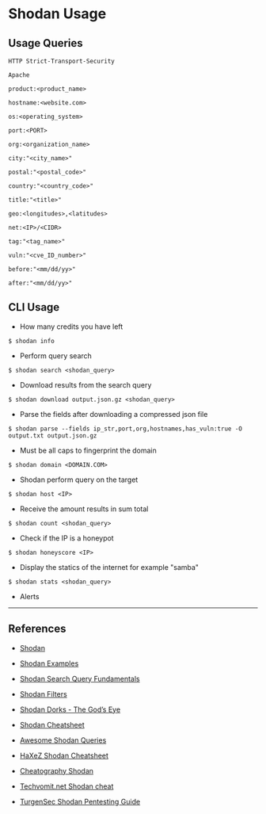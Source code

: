 # Shodan Usage

## Usage Queries

`HTTP Strict-Transport-Security`

`Apache`

`product:<product_name>`

`hostname:<website.com>`

`os:<operating_system>`

`port:<PORT>`

`org:<organization_name>`

`city:"<city_name>"`

`postal:"<postal_code>"`

`country:"<country_code>"`

`title:"<title>"`

`geo:<longitudes>,<latitudes>`

`net:<IP>/<CIDR>`

`tag:"<tag_name>"`

`vuln:"<cve_ID_number>"`

`before:"<mm/dd/yy>"`

`after:"<mm/dd/yy>"`

## CLI Usage

- How many credits you have left

`$ shodan info`

- Perform query search

`$ shodan search <shodan_query>`

- Download results from the search query

`$ shodan download output.json.gz <shodan_query>`

- Parse the fields after downloading a compressed json file

`$ shodan parse --fields ip_str,port,org,hostnames,has_vuln:true -O output.txt output.json.gz`

- Must be all caps to fingerprint the domain

`$ shodan domain <DOMAIN.COM>`

- Shodan perform query on the target

`$ shodan host <IP>`

- Receive the amount results in sum total

`$ shodan count <shodan_query>`

- Check if the IP is a honeypot

`$ shodan honeyscore <IP>`

- Display the statics of the internet for example "samba"

`$ shodan stats <shodan_query>`

- Alerts

---
## References

- [Shodan](https://shodan.io)

- [Shodan Examples](https://www.shodan.io/search/examples)

- [Shodan Search Query Fundamentals](https://help.shodan.io/the-basics/search-query-fundamentals)

- [Shodan Filters](https://github.com/JavierOlmedo/shodan-filters)

- [Shodan Dorks - The God’s Eye](https://shahjerry33.medium.com/shodan-dorks-the-gods-eye-f224f9b3984f)

- [Shodan Cheatsheet](https://thedarksource.com/shodan-cheat-sheet/)

- [Awesome Shodan Queries](https://github.com/jakejarvis/awesome-shodan-queries)

- [HaXeZ Shodan Cheatsheet](https://haxez.org/wp-content/uploads/2022/06/HaXeZ_Shodan_Cheat_Sheet.pdf)

- [Cheatography Shodan](https://cheatography.com/sir-slammington/cheat-sheets/shodan/)

- [Techvomit.net Shodan cheat](https://techvomit.net/shodan-cheat/)

- [TurgenSec Shodan Pentesting Guide](https://kaliboys.com/wp-content/uploads/2018/11/Shodan-Pentesting-Guide-%E2%80%93kaliboys.pdf)